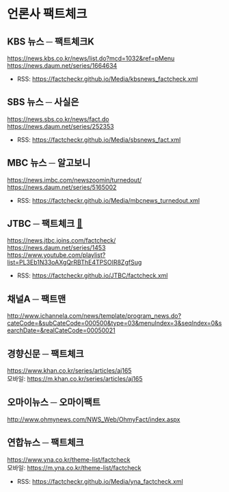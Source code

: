 # 언론사 팩트체크

## KBS 뉴스 ─ 팩트체크K
https://news.kbs.co.kr/news/list.do?mcd=1032&ref=pMenu  
https://news.daum.net/series/1664634
- RSS: https://factcheckr.github.io/Media/kbsnews_factcheck.xml

## SBS 뉴스 ─ 사실은
https://news.sbs.co.kr/news/fact.do  
https://news.daum.net/series/252353  
- RSS: https://factcheckr.github.io/Media/sbsnews_fact.xml 

## MBC 뉴스 ─ 알고보니 
https://news.imbc.com/newszoomin/turnedout/  
https://news.daum.net/series/5165002  
- RSS: https://factcheckr.github.io/Media/mbcnews_turnedout.xml

## JTBC ─ 팩트체크 [🔗](https://github.com/FactCheckr/JTBC)
https://news.jtbc.joins.com/factcheck/  
https://news.daum.net/series/1453  
https://www.youtube.com/playlist?list=PL3Eb1N33oAXgQrRBThE4TPSOIR8ZgfSug  
- RSS: https://factcheckr.github.io/JTBC/factcheck.xml


## 채널A ─ 팩트맨
http://www.ichannela.com/news/template/program_news.do?cateCode=&subCateCode=000500&type=03&menuIndex=3&seqIndex=0&searchDate=&realCateCode=00050021

## 경향신문 ─ 팩트체크
https://www.khan.co.kr/series/articles/aj165  
모바일: https://m.khan.co.kr/series/articles/aj165  

## 오마이뉴스 ─ 오마이팩트
http://www.ohmynews.com/NWS_Web/OhmyFact/index.aspx  

## 연합뉴스 ─ 팩트체크
https://www.yna.co.kr/theme-list/factcheck  
모바일: https://m.yna.co.kr/theme-list/factcheck  
- RSS: https://factcheckr.github.io/Media/yna_factcheck.xml

